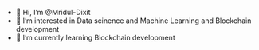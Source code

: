 - 👋 Hi, I’m @Mridul-Dixit
- 👀 I’m interested in Data scinence and Machine Learning and Blockchain development
- 🌱 I’m currently learning Blockchain development

<!---
Mridul-Dixit/Mridul-Dixit is a ✨ special ✨ repository because its `README.md` (this file) appears on your GitHub profile.
You can click the Preview link to take a look at your changes.
--->

